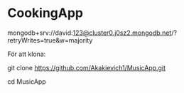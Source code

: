 # CookingApp
mongodb+srv://david:123@cluster0.j0sz2.mongodb.net/?retryWrites=true&w=majority

För att klona:

git clone https://github.com/Akakievich1/MusicApp.git

cd MusicApp

